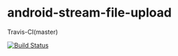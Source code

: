 android-stream-file-upload
==========================
Travis-CI(master)

[![Build Status](https://travis-ci.org/fly1tkg/android-stream-file-upload.png?branch=master)](https://travis-ci.org/fly1tkg/android-stream-file-upload)
